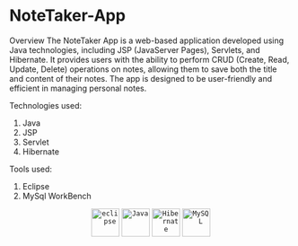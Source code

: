 # NoteTaker-App
Overview
The NoteTaker App is a web-based application developed using Java technologies, including JSP (JavaServer Pages), Servlets, and Hibernate. It provides users with the ability to perform CRUD (Create, Read, Update, Delete) operations on notes, allowing them to save both the title and content of their notes. The app is designed to be user-friendly and efficient in managing personal notes.

Technologies used:
1. Java
2. JSP
3. Servlet
4. Hibernate 

Tools used:
1. Eclipse
2. MySql WorkBench
<div align="center">
	<code><img width="50" src="https://user-images.githubusercontent.com/25181517/192108892-6e9b5cdf-4e35-4a70-ad9a-801a93a07c1c.png" alt="eclipse" title="eclipse"/></code>
	<code><img width="50" src="https://user-images.githubusercontent.com/25181517/117201156-9a724800-adec-11eb-9a9d-3cd0f67da4bc.png" alt="Java" title="Java"/></code>
	<code><img width="50" src="https://user-images.githubusercontent.com/25181517/117207493-49665200-adf4-11eb-808e-a9c0fcc2a0a0.png" alt="Hibernate" title="Hibernate"/></code>
	<code><img width="50" src="https://user-images.githubusercontent.com/25181517/183896128-ec99105a-ec1a-4d85-b08b-1aa1620b2046.png" alt="MySQL" title="MySQL"/></code>
</div>
